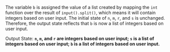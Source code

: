 The variable `b` is assigned the value of a list created by mapping the `int` function over the result of `input().split()`, which means it will contain integers based on user input. The initial state of `n`, `m`, `r`, and `s` is unchanged. Therefore, the output state reflects that `b` is now a list of integers based on user input.

Output State: **`n`, `m`, and `r` are integers based on user input; `s` is a list of integers based on user input; `b` is a list of integers based on user input.**